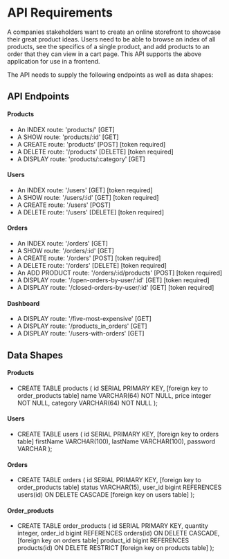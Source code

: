 # API Requirements
A companies stakeholders want to create an online storefront to showcase their great product ideas. Users need to be able to browse an index of all products, see the specifics of a single product, and add products to an order that they can view in a cart page. This API supports the above application for use in a frontend.

The API needs to supply the following endpoints as well as data shapes:

## API Endpoints
#### Products
- An INDEX route: 'products/' [GET]
- A SHOW route: 'products/:id' [GET]
- A CREATE route: 'products' [POST] [token required]
- A DELETE route: '/products' [DELETE] [token required]
- A DISPLAY route: 'products/:category' [GET]

#### Users
- An INDEX route: '/users' [GET] [token required]
- A SHOW route: '/users/:id' [GET] [token required]
- A CREATE route: '/users' [POST]
- A DELETE route: '/users' [DELETE] [token required]

#### Orders
- An INDEX route: '/orders' [GET]
- A SHOW route: '/orders/:id' [GET]
- A CREATE route: '/orders' [POST] [token required]
- A DELETE route: '/orders' [DELETE] [token required]
- An ADD PRODUCT route: '/orders/:id/products' [POST] [token required]
- A DISPLAY route: '/open-orders-by-user/:id' [GET] [token required]
- A DISPLAY route: '/closed-orders-by-user/:id' [GET] [token required]

#### Dashboard
- A DISPLAY route: '/five-most-expensive' [GET]
- A DISPLAY route: '/products_in_orders' [GET]
- A DISPLAY route: '/users-with-orders' [GET]

## Data Shapes
#### Products
- CREATE TABLE products (
    id SERIAL PRIMARY KEY, [foreign key to order_products table]
    name VARCHAR(64) NOT NULL,
    price integer NOT NULL,
    category VARCHAR(64) NOT NULL
);

#### Users
- CREATE TABLE users (
    id SERIAL PRIMARY KEY, [foreign key to orders table]
    firstName VARCHAR(100),
    lastName VARCHAR(100),
    password VARCHAR
);

#### Orders
- CREATE TABLE orders (
    id SERIAL PRIMARY KEY, [foreign key to order_products table]
    status VARCHAR(15),
    user_id bigint REFERENCES users(id) ON DELETE CASCADE [foreign key on users table]
);

#### Order_products
- CREATE TABLE order_products (
    id SERIAL PRIMARY KEY,
    quantity integer,
    order_id bigint REFERENCES orders(id) ON DELETE CASCADE, [foreign key on orders table]
    product_id bigint REFERENCES products(id) ON DELETE RESTRICT [foreign key on products table]
);
